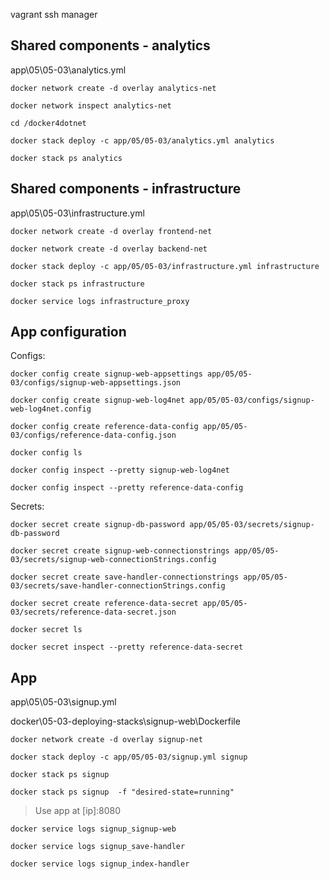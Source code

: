 
vagrant ssh manager 


## Shared components - analytics


app\05\05-03\analytics.yml


```
docker network create -d overlay analytics-net

docker network inspect analytics-net
```

```
cd /docker4dotnet

docker stack deploy -c app/05/05-03/analytics.yml analytics

docker stack ps analytics
```

## Shared components - infrastructure

app\05\05-03\infrastructure.yml

```
docker network create -d overlay frontend-net

docker network create -d overlay backend-net

docker stack deploy -c app/05/05-03/infrastructure.yml infrastructure

docker stack ps infrastructure

docker service logs infrastructure_proxy
```

## App configuration

Configs:

```
docker config create signup-web-appsettings app/05/05-03/configs/signup-web-appsettings.json

docker config create signup-web-log4net app/05/05-03/configs/signup-web-log4net.config

docker config create reference-data-config app/05/05-03/configs/reference-data-config.json

docker config ls

docker config inspect --pretty signup-web-log4net

docker config inspect --pretty reference-data-config
```

Secrets:

```
docker secret create signup-db-password app/05/05-03/secrets/signup-db-password

docker secret create signup-web-connectionstrings app/05/05-03/secrets/signup-web-connectionStrings.config

docker secret create save-handler-connectionstrings app/05/05-03/secrets/save-handler-connectionStrings.config

docker secret create reference-data-secret app/05/05-03/secrets/reference-data-secret.json

docker secret ls

docker secret inspect --pretty reference-data-secret
```

## App

app\05\05-03\signup.yml

docker\05-03-deploying-stacks\signup-web\Dockerfile


```
docker network create -d overlay signup-net

docker stack deploy -c app/05/05-03/signup.yml signup

docker stack ps signup

docker stack ps signup  -f "desired-state=running"
```

> Use app at [ip]:8080



```
docker service logs signup_signup-web

docker service logs signup_save-handler

docker service logs signup_index-handler
```